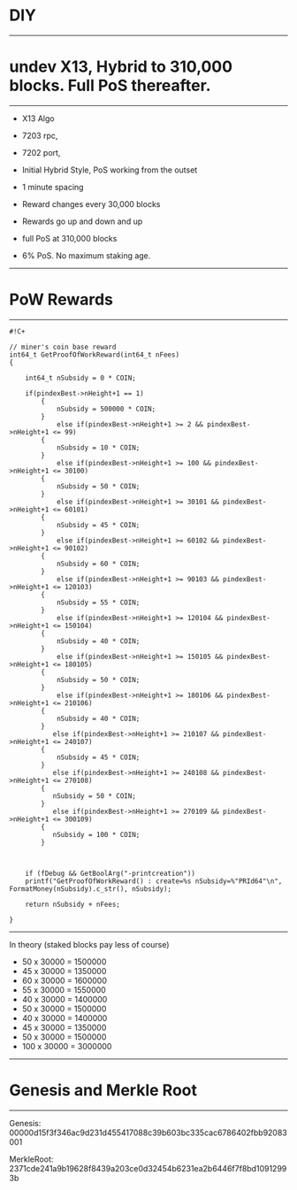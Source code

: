 # DIY 
-----


# undev X13, Hybrid to 310,000 blocks. Full PoS thereafter.
------

- X13 Algo
- 7203 rpc, 
- 7202 port, 


- Initial Hybrid Style, PoS working from the outset
- 1 minute spacing
- Reward changes every 30,000 blocks
- Rewards go up and down and up


- full PoS at 310,000 blocks
- 6% PoS. No maximum staking age.

------

# PoW Rewards
-----




```
#!C+

// miner's coin base reward
int64_t GetProofOfWorkReward(int64_t nFees)
{

    int64_t nSubsidy = 0 * COIN;
       
    if(pindexBest->nHeight+1 == 1)
        {
            nSubsidy = 500000 * COIN;
        }
            else if(pindexBest->nHeight+1 >= 2 && pindexBest->nHeight+1 <= 99)
        {
            nSubsidy = 10 * COIN;
        }
            else if(pindexBest->nHeight+1 >= 100 && pindexBest->nHeight+1 <= 30100)
        {
            nSubsidy = 50 * COIN;
        }
            else if(pindexBest->nHeight+1 >= 30101 && pindexBest->nHeight+1 <= 60101)
        {
            nSubsidy = 45 * COIN;
        }
            else if(pindexBest->nHeight+1 >= 60102 && pindexBest->nHeight+1 <= 90102)
        {
            nSubsidy = 60 * COIN;
        }
            else if(pindexBest->nHeight+1 >= 90103 && pindexBest->nHeight+1 <= 120103)
        {
            nSubsidy = 55 * COIN;
        }
            else if(pindexBest->nHeight+1 >= 120104 && pindexBest->nHeight+1 <= 150104)
        {
            nSubsidy = 40 * COIN;
        }
            else if(pindexBest->nHeight+1 >= 150105 && pindexBest->nHeight+1 <= 180105)
        {
            nSubsidy = 50 * COIN;
        }
            else if(pindexBest->nHeight+1 >= 180106 && pindexBest->nHeight+1 <= 210106)
        {
            nSubsidy = 40 * COIN;
        }
           else if(pindexBest->nHeight+1 >= 210107 && pindexBest->nHeight+1 <= 240107)
        {
            nSubsidy = 45 * COIN;
        }
           else if(pindexBest->nHeight+1 >= 240108 && pindexBest->nHeight+1 <= 270108)
        {
           nSubsidy = 50 * COIN;
        }
           else if(pindexBest->nHeight+1 >= 270109 && pindexBest->nHeight+1 <= 300109)
        {
           nSubsidy = 100 * COIN;
        }


      
    if (fDebug && GetBoolArg("-printcreation"))
    printf("GetProofOfWorkReward() : create=%s nSubsidy=%"PRId64"\n", FormatMoney(nSubsidy).c_str(), nSubsidy);
    
    return nSubsidy + nFees;

}

```

------

In theory (staked blocks pay less of course)

- 50 x 30000 =  1500000 
- 45 x 30000 =  1350000
- 60 x 30000 =  1600000
- 55 x 30000 =  1550000
- 40 x 30000 =  1400000
- 50 x 30000 =  1500000
- 40 x 30000 =  1400000
- 45 x 30000 =  1350000
- 50 x 30000 =  1500000
- 100 x 30000 = 3000000

------

# Genesis and Merkle Root 
-----

Genesis: 00000d15f3f346ac9d231d455417088c39b603bc335cac6786402fbb92083001

MerkleRoot: 2371cde241a9b19628f8439a203ce0d32454b6231ea2b6446f7f8bd10912993b
